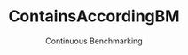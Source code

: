 ---
layout: docu
title: ContainsAccordingBM
subtitle: Continuous Benchmarking
selected: Contains_Tpch
expanded: Benchmarking
benchmark: /individual_results/ContainsAccordingBM.html
---